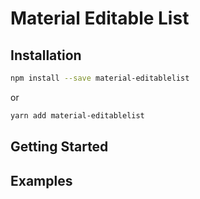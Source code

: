 # Material Editable List

## Installation

```bash
npm install --save material-editablelist
```

or

```bash
yarn add material-editablelist
```

## Getting Started

## Examples